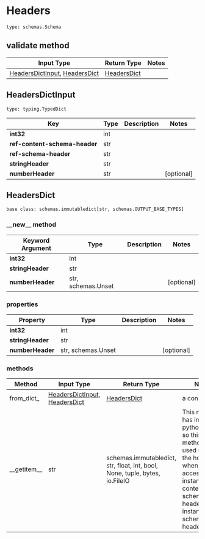 # Headers
```
type: schemas.Schema
```

## validate method
Input Type | Return Type | Notes
------------ | ------------- | -------------
[HeadersDictInput](#headersdictinput), [HeadersDict](#headersdict) | [HeadersDict](#headersdict) |

## HeadersDictInput
```
type: typing.TypedDict
```
Key | Type |  Description | Notes
------------ | ------------- | ------------- | -------------
**int32** | int |  |
**ref-content-schema-header** | str |  |
**ref-schema-header** | str |  |
**stringHeader** | str |  |
**numberHeader** | str |  | [optional]

## HeadersDict
```
base class: schemas.immutabledict[str, schemas.OUTPUT_BASE_TYPES]

```
### &lowbar;&lowbar;new&lowbar;&lowbar; method
Keyword Argument | Type | Description | Notes
---------------- | ---- | ----------- | -----
**int32** | int |  |
**stringHeader** | str |  |
**numberHeader** | str, schemas.Unset |  | [optional]

### properties
Property | Type | Description | Notes
-------- | ---- | ----------- | -----
**int32** | int |  |
**stringHeader** | str |  |
**numberHeader** | str, schemas.Unset |  | [optional]

### methods
Method | Input Type | Return Type | Notes
------ | ---------- | ----------- | ------
from_dict_ | [HeadersDictInput](#headersdictinput), [HeadersDict](#headersdict) | [HeadersDict](#headersdict) | a constructor
&lowbar;&lowbar;getitem&lowbar;&lowbar; | str | schemas.immutabledict, str, float, int, bool, None, tuple, bytes, io.FileIO | This model has invalid python names so this method is used under the hood when you access instance["ref-content-schema-header"], instance["ref-schema-header"], 

